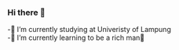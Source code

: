 ### Hi there 👋

-🔭 I’m currently studying at Univeristy of Lampung
<br/>
-🌱 I’m currently learning to be a rich man🤑


<!--
**jhnwlkn/jhnwlkn** is a ✨ _special_ ✨ repository because its `README.md` (this file) appears on your GitHub profile.

Here are some ideas to get you started:
🔭 I’m currently studying at Univeristy of Lampung
🌱 I’m currently learning to be a rich man🤑
- 👯 I’m looking to collaborate on ...
- 🤔 I’m looking for help with ...
- 💬 Ask me about ...
- 📫 How to reach me: ...
- 😄 Pronouns: ...
- ⚡ Fun fact: 
-->
